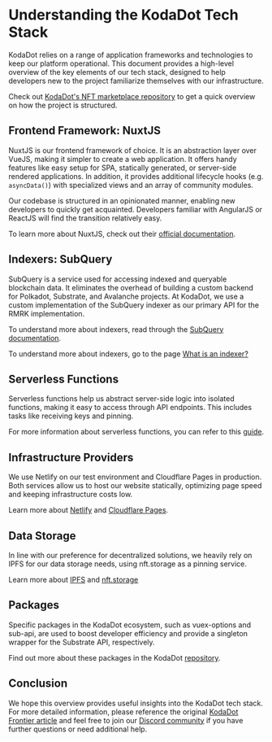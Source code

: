 # Understanding the KodaDot Tech Stack

KodaDot relies on a range of application frameworks and technologies to keep our platform operational. This document provides a high-level overview of the key elements of our tech stack, designed to help developers new to the project familiarize themselves with our infrastructure.

Check out [KodaDot's NFT marketplace repository](https://github.com/kodadot/nft-gallery) to get a quick overview on how the project is structured.

## Frontend Framework: NuxtJS
NuxtJS is our frontend framework of choice. It is an abstraction layer over VueJS, making it simpler to create a web application. It offers handy features like easy setup for SPA, statically generated, or server-side rendered applications. In addition, it provides additional lifecycle hooks (e.g. `asyncData()`) with specialized views and an array of community modules.

Our codebase is structured in an opinionated manner, enabling new developers to quickly get acquainted. Developers familiar with AngularJS or ReactJS will find the transition relatively easy.

To learn more about NuxtJS, check out their [official documentation](https://nuxtjs.org/docs).

## Indexers: SubQuery
SubQuery is a service used for accessing indexed and queryable blockchain data. It eliminates the overhead of building a custom backend for Polkadot, Substrate, and Avalanche projects. At KodaDot, we use a custom implementation of the SubQuery indexer as our primary API for the RMRK implementation.

To understand more about indexers, read through the [SubQuery documentation](https://academy.subquery.network/).

To understand more about indexers, go to the page [What is an indexer?](/core-concepts/kodadot-stack/indexer/what-is-an-indexer)

## Serverless Functions
Serverless functions help us abstract server-side logic into isolated functions, making it easy to access through API endpoints. This includes tasks like receiving keys and pinning.

For more information about serverless functions, you can refer to this [guide](https://www.cloudflare.com/learning/serverless/what-is-serverless/).

## Infrastructure Providers
We use Netlify on our test environment and Cloudflare Pages in production. Both services allow us to host our website statically, optimizing page speed and keeping infrastructure costs low.

Learn more about [Netlify](https://www.netlify.com/docs/) and [Cloudflare Pages](https://developers.cloudflare.com/pages/).

## Data Storage
In line with our preference for decentralized solutions, we heavily rely on IPFS for our data storage needs, using nft.storage as a pinning service.

Learn more about [IPFS](https://docs.ipfs.io/) and [nft.storage](https://nft.storage/)

## Packages
Specific packages in the KodaDot ecosystem, such as vuex-options and sub-api, are used to boost developer efficiency and provide a singleton wrapper for the Substrate API, respectively.

Find out more about these packages in the KodaDot [repository](https://github.com/kodadot).

## Conclusion
We hope this overview provides useful insights into the KodaDot tech stack. For more detailed information, please reference the original [KodaDot Frontier article](https://blog.kodadot.xyz/the-tech-stack-at-kodadot-8a83880f8624) and feel free to join our [Discord community](https://discord.com/invite/kodadot) if you have further questions or need additional help.
